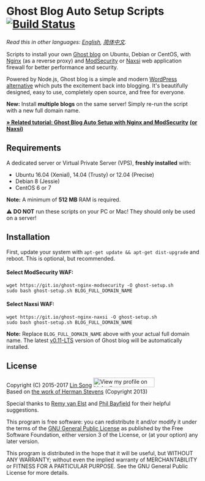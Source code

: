 ﻿# Ghost Blog Auto Setup Scripts &nbsp;[![Build Status](https://travis-ci.org/hwdsl2/setup-ghost-blog.svg?branch=master)](https://travis-ci.org/hwdsl2/setup-ghost-blog)

*Read this in other languages: [English](README.md), [简体中文](README-zh.md).*

Scripts to install your own <a href="https://github.com/TryGhost/Ghost" target="_blank">Ghost blog</a> on Ubuntu, Debian or CentOS, with <a href="http://nginx.org/en/" target="_blank">Nginx</a> (as a reverse proxy) and <a href="https://www.modsecurity.org/" target="_blank">ModSecurity</a> or <a href="https://github.com/nbs-system/naxsi" target="_blank">Naxsi</a> web application firewall for better performance and security.

Powered by Node.js, Ghost blog is a simple and modern <a href="https://ghost.org/vs/wordpress/" target="_blank">WordPress alternative</a> which puts the excitement back into blogging. It's beautifully designed, easy to use, completely open source, and free for everyone.

**New:** Install **multiple blogs** on the same server! Simply re-run the script with a new full domain name.

<a href="https://blog.ls20.com/install-ghost-0-3-3-with-nginx-and-modsecurity/" target="_blank">**&raquo; Related tutorial: Ghost Blog Auto Setup with Nginx and ModSecurity**</a> <a href="https://blog.ls20.com/install-ghost-0-4-with-nginx-and-naxsi-on-ubuntu/" target="_blank">**(or Naxsi)**</a>

## Requirements

A dedicated server or Virtual Private Server (VPS), **freshly installed** with:   
- Ubuntu 16.04 (Xenial), 14.04 (Trusty) or 12.04 (Precise)
- Debian 8 (Jessie)
- CentOS 6 or 7

**Note:** A minimum of **512 MB** RAM is required.

:warning: **DO NOT** run these scripts on your PC or Mac! They should only be used on a server!

## Installation

First, update your system with `apt-get update && apt-get dist-upgrade` and reboot. This is optional, but recommended.

#### Select ModSecurity WAF:

```
wget https://git.io/ghost-nginx-modsecurity -O ghost-setup.sh
sudo bash ghost-setup.sh BLOG_FULL_DOMAIN_NAME
```

#### Select Naxsi WAF:

```
wget https://git.io/ghost-nginx-naxsi -O ghost-setup.sh
sudo bash ghost-setup.sh BLOG_FULL_DOMAIN_NAME
```

**Note:** Replace `BLOG_FULL_DOMAIN_NAME` above with your actual full domain name. The latest <a href="https://dev.ghost.org/lts/" target="_blank">v0.11-LTS</a> version of Ghost blog will be automatically installed.

## License

Copyright (C) 2015-2017 <a href="https://www.linkedin.com/in/linsongui" target="_blank">Lin Song</a> <a href="https://www.linkedin.com/in/linsongui" target="_blank"><img src="https://static.licdn.com/scds/common/u/img/webpromo/btn_viewmy_160x25.png" width="160" height="25" border="0" alt="View my profile on LinkedIn"></a>   
Based on <a href="https://blog.igbuend.com/dude-looks-like-a-ghost/" target="_blank">the work of Herman Stevens</a> (Copyright 2013)

Special thanks to <a href="https://raymii.org" target="_blank">Remy van Elst</a> and <a href="https://philio.me" target="_blank">Phil Bayfield</a> for their helpful suggestions.

This program is free software: you can redistribute it and/or modify it under the terms of the <a href="https://www.gnu.org/licenses/gpl.html" target="_blank">GNU General Public License</a> as published by the Free Software Foundation, either version 3 of the License, or (at your option) any later version.

This program is distributed in the hope that it will be useful, but WITHOUT ANY WARRANTY; without even the implied warranty of MERCHANTABILITY or FITNESS FOR A PARTICULAR PURPOSE. See the GNU General Public License for more details.

